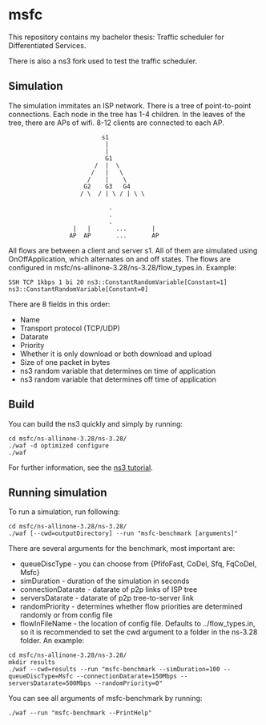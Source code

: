 # msfc
This repository contains my bachelor thesis: Traffic scheduler for Differentiated Services.

There is also a ns3 fork used to test the traffic scheduler.

## Simulation
The simulation immitates an ISP network. There is a tree of point-to-point connections. Each node in the tree has 1-4 children. In the leaves of the tree, there are APs of wifi. 8-12 clients are connected to each AP.
```
                          s1
                           |
                           |
                           G1
                        /  |  \
                       /   |   \
                      /    |    \
                     G2    G3   G4
                    / \  / | \ / | \ \ 
                    
                            .
                            .
                            .
                  |   |       ...       |
                 AP  AP       ...       AP 
```

All flows are between a client and server s1. All of them are simulated using OnOffApplication, which alternates on and off states. The flows are configured in msfc/ns-allinone-3.28/ns-3.28/flow_types.in. Example:
```
SSH TCP 1kbps 1 bi 20 ns3::ConstantRandomVariable[Constant=1] ns3::ConstantRandomVariable[Constant=0]
```
There are 8 fields in this order:
+ Name
+ Transport protocol (TCP/UDP)
+ Datarate
+ Priority
+ Whether it is only download or both download and upload
+ Size of one packet in bytes
+ ns3 random variable that determines on time of application
+ ns3 random variable that determines off time of application


## Build

You can build the ns3 quickly and simply by running:
```
cd msfc/ns-allinone-3.28/ns-3.28/
./waf -d optimized configure
./waf
```

For further information, see the [ns3 tutorial](https://www.nsnam.org/docs/tutorial/html/getting-started.html#building-ns3).

## Running simulation

To run a simulation, run following:
```
cd msfc/ns-allinone-3.28/ns-3.28/
./waf [--cwd=outputDirectory] --run "msfc-benchmark [arguments]"
```

There are several arguments for the benchmark, most important are:

- queueDiscType - you can choose from {PfifoFast, CoDel, Sfq, FqCoDel, Msfc}
- simDuration - duration of the simulation in seconds
- connectionDatarate - datarate of p2p links of ISP tree
- serversDatarate - datarate of p2p tree-to-server link
- randomPriority - determines whether flow priorities are determined randomly or from config file
- flowInFileName - the location of config file. Defaults to ../flow_types.in, so it is recommended to set the cwd argument to a folder in the ns-3.28 folder.
An example:
```
cd msfc/ns-allinone-3.28/ns-3.28/
mkdir results
./waf --cwd=results --run "msfc-benchmark --simDuration=100 --queueDiscType=Msfc --connectionDatarate=150Mbps --serversDatarate=500Mbps --randomPriority=0"
```

You can see all arguments of msfc-benchmark by running:
```
./waf --run "msfc-benchmark --PrintHelp"
```
